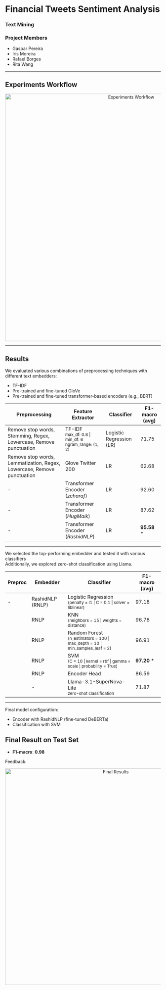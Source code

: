 # Financial Tweets Sentiment Analysis
### Text Mining 
### Project Members
- Gaspar Pereira  
- Iris Moreira  
- Rafael Borges  
- Rita Wang  

---

## Experiments Workflow

<p align="center">
  <img width="800" alt="Experiments Workflow" src="https://github.com/user-attachments/assets/82f28c37-1cbf-4c4c-9fb8-05774878c9c5" />
</p>

---

## Results

We evaluated various combinations of preprocessing techniques with different text embedders:
- TF-IDF
- Pre-trained and fine-tuned GloVe
- Pre-trained and fine-tuned transformer-based encoders (e.g., BERT)
  

| Preprocessing                                                                 | Feature Extractor                                                                 | Classifier          | F1-macro (avg) |
|------------------------------------------------------------------------------|----------------------------------------------------------------------------------|---------------------|----------------|
| Remove stop words, Stemming, Regex, Lowercase, Remove punctuation           | TF-IDF <br><sub>max_df: 0.8 \| min_df: 6 <br> ngram_range: (1, 2)</sub>         |  Logistic Regression (LR)                   | 71.75          |
| Remove stop words, Lemmatization, Regex, Lowercase, Remove punctuation      | Glove Twitter 200                                                                | LR | 62.68          |
| -                                                                            | Transformer Encoder <br>(*zcharaf*)                                                              | LR                     | 92.60          |
| -                                                                             | Transformer Encoder (*HugMaik*)                                                              | LR                     | 87.62          |
| -                                                                             | Transformer Encoder (*RashidNLP*)                                                            | LR                     | **95.58** *     |


---

We selected the top-performing embedder and tested it with various classifiers <br>
Additionally, we explored zero-shot classification using Llama.



| Preproc | Embedder   | Classifier        | F1-macro (avg) |
|---------|------------|-------------------|----------------|
| -       | RashidNLP (RNLP) | Logistic Regression <br><sub>(penalty = l1 \| C = 0.1 \| solver = liblinear)</sub>         | 97.18          |
|         | RNLP           | KNN <br><sub>(neighbors = 15 \| weights = distance)</sub>                                   | 96.78          |
|         | RNLP           | Random Forest <br><sub>(n_estimators = 100 \| max_depth = 10 \| min_samples_leaf = 2)</sub> | 96.91          |
|         | RNLP           | SVM <br><sub>(C = 10 \| kernel = rbf \| gamma = scale \| probability = True)</sub>          | **97.20** *    |
|         | RNLP           | Encoder Head                                                                                 | 86.59          |
|         | -          | Llama-3.1-SuperNova-Lite <br><sub>zero-shot classification</sub>                                                                    | 71.87          |


---

Final model configuration:
- Encoder with RashidNLP (fine-tuned DeBERTa)
- Classification with SVM 

## Final Result on Test Set

- **F1-macro**: **0.98**

Feedback:
<p align="center">
  <img width="700" alt="Final Results" src="https://github.com/user-attachments/assets/dd3dc757-b54f-420a-82cf-d1995eca3ea7" />
</p>
